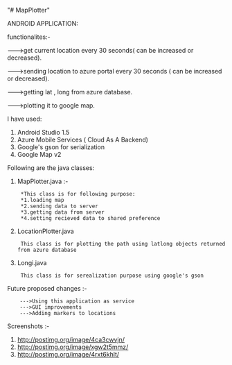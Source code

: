 "# MapPlotter" 



ANDROID APPLICATION:


functionalites:-

  --->get current location every 30 seconds( can be increased or decreased).
  
  --->sending location to azure portal every 30 seconds ( can be increased or decreased).
  
  --->getting lat , long from azure database.
  
  --->plotting it to google map.
  
  
I have used:


1. Android Studio 1.5
2. Azure Mobile Services ( Cloud As A Backend)
3. Google's gson for serialization
4. Google Map v2

Following are the java classes:
1. MapPlotter.java :-
      
        *This class is for following purpose: 
        *1.loading map
        *2.sending data to server
        *3.getting data from server
        *4.setting recieved data to shared preference

2. LocationPlotter.java

        This class is for plotting the path using latlong objects returned from azure database

3. Longi.java

        This class is for serealization purpose using google's gson
        
Future proposed changes :-

        --->Using this application as service
        --->GUI improvements 
        --->Adding markers to locations
        
Screenshots :-

1. http://postimg.org/image/4ca3cwvjn/
2. http://postimg.org/image/xgw2t5mmz/
3. http://postimg.org/image/4rxt6khlt/
